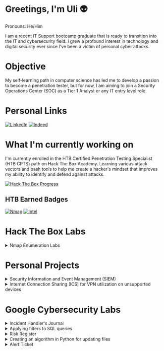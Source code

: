 # Greetings, I'm Uli 👽
Pronouns: He/Him

I am a recent IT Support bootcamp graduate that is ready to transition into the IT and cybersecurity field. I grew a profound interest in technology and digital security ever since I've been a victim of personal cyber attacks.

# Objective
My self-learning path in computer science has led me to develop a passion to become a penetration tester, but for now, I am aiming to join a Security Operations Center (SOC) as a Tier 1 Analyst or any IT entry level role.

# Personal Links
[![LinkedIn](https://img.shields.io/badge/-LinkedIn-0072b1?&style=for-the-badge&logo=linkedin&logoColor=white)](https://www.linkedin.com/in/ulises-aguilar-maturin-46794825a)
[![Indeed](https://img.shields.io/badge/Indeed-808080?style=for-the-badge&logo=indeed&logoColor=white)](https://profile.indeed.com/p/ulisesa-lfm3n5l)

# What I'm currently working on
I'm currently enrolled in the HTB Certified Penetration Testing Specialist (HTB CPTS) path on Hack The Box Academy. Learning various attack vectors and bash tools to help me create a hacker's mindset that improves my ability to identify and defend against attacks.

[![Hack The Box Progress](https://img.shields.io/badge/Hack%20The%20Box-2ecc71?style=for-the-badge&logo=hackthebox&logoColor=white)](https://academy.hackthebox.com/path/preview/penetration-tester)

## HTB Earned Badges
[![Nmap](https://img.shields.io/badge/Nmap-ffffff?style=for-the-badge&logoColor=grey)](https://academy.hackthebox.com/achievement/badge/5f80b67c-c13b-11ee-891c-bea50ffe6cb4)
[![Intel](https://img.shields.io/badge/Intel-007bff?style=for-the-badge&logoColor=white)](https://academy.hackthebox.com/achievement/badge/ff4c8077-f166-11ee-b18d-bea50ffe6cb4)
  
# Hack The Box Labs

<details>
  
  <summary>Nmap Enumeration Labs</summary>
  
   ## Nmap Enumeration Labs
  
  These exercises simulate testing a company's IDS and IPS defenses, with scenarios separated by difficulty level based on how effectively the systems detect and block our intrusions.
  
 **Difficulty Levels:**

<details>
  
  <summary>&emsp;Easy</summary>
  <br> <!--this is an empty line-->
  <b>In this lab, I was tasked to identify the operating system of the provided machine.</b>

  
<hr>

  
  <img src=".assets/Screenshot 2024-12-31 200836.png">

  First, I have to establish a VPN connection to the sandboxed environment that is provided by HTB, so I am going to use their provided OpenVPN file and connect via terminal.
  
  
<hr>

  
  <img src=".assets/nmap-easy-5.png">

  I verified that I am successfully connected by pinging the provided system's IP address.
  
  
<hr>

  
  <img src=".assets/nmap-easy-6.png">

  We will reference this .php page from the targeted system to track the number of alerts I have triggered. The starting count will be 53, due to refreshing the webpage twice and pinging the host at the beginning of this lab.
  
  
<hr>

  
  <img src=".assets/nmap-easy-7.png">

  Then, the nmap enumeration begins. The following are objects and options used in this scan:

- **-Pn**: Disables pinging of hosts.
- **-n**: Disables DNS resolution.
- **--disable-arp-ping**: Disables checking if the target's IP address corresponds with a MAC address.
- **-F**: Scans for the top 100 most common ports.
- **-sV**: Performs a service scan to identify OS information.
- **-g**: Sets the source port (In this case, 53 as it is commonly used for DNS, often trusted by internal servers to avoid detection).
- **--max-retries**: Specifies the maximum number of connection retries for each port.
- **--initial-rtt-timeout**: Sets the initial round-trip time (in milliseconds) for packets sent to the host.
- **--max-rtt-timeout**: Defines the maximum round-trip time for packets sent to the host.
- **-T**: Adjusts the aggressiveness of the scan (3 being normal or default).
- **-oN**: Saves the scan results in `.nmap` format for readability and analysis.
- **--packet-trace**: Similar to a packet sniffer, this option shows the results of sent and received network packets.
- **-v**: Enables verbosity, displaying more information as the scan progresses.
  
  
<hr>
 
</details>

  <details>
    <summary>&emsp;Medium</summary>
    <ul>
      <li>Lab 1: Advanced version detection</li>
      <li>Lab 2: Aggressive scanning</li>
    </ul>
  </details>

  <details>
    <summary>&emsp;Hard</summary>
    <ul>
      <li>Lab 1: Stealth scanning techniques</li>
      <li>Lab 2: Bypassing firewalls</li>
    </ul>
  </details>

</details>


# Personal Projects

<details>
  <summary>Security Information and Event Management (SIEM)</summary>
  
  ## Security Information and Event Management (SIEM)
  
  It's very simple, a virtualized network monitored with the Elastic Cloud SIEM. Here's a dashboard I've created that shows the number of records with its event type and corresponding IP addresses.
  
  <hr>
  
  <img src="https://github.com/uli385899/uli385899/blob/main/.assets/Screenshot%202024-05-28%20154738.png">
  <img src="https://github.com/uli385899/uli385899/blob/main/.assets/Screenshot%202024-05-28%20154944.png">
  
  <hr>
</details>

<details>
  <summary>Internet Connection Sharing (ICS) for VPN utilization on unsupported devices</summary>
  
  ## Internet Connection Sharing (ICS) for VPN utilization on unsupported devices
  
  As a competitive *Tom Clancy's Rainbow Six Siege* player on console, I would experience recurring DDoS attacks. Opposing players would use third-party websites to resolve gamertags to IP addresses, such as Octosniffer and XResolver, using that information to *boot* players offline using DDoS panels.
  
  <hr>
  
  <img src="https://github.com/uli385899/uli385899/blob/main/.assets/Screenshot%202024-05-28%20173445.png">
  
  Due to Xbox's lack of first-party VPN support, I encountered an ongoing infrastructure problem. To safeguard myself, I forwarded a VPN service to my gaming console via Ethernet, utilizing Windows built-in Internet Connection Sharing (ICS) feature on my desktop.
  
  <hr>
  
  <img src="https://github.com/uli385899/uli385899/blob/main/.assets/Untitled1.png">
  
  As you can see, the VPN server has successfully been bridged to my gaming console as I'm connected to a server in the European region.
  
  <hr>
</details>

  # Google Cybersecurity Labs  
  
  <details>
  <summary>Incident Handler's Journal</summary>
  
  ## Incident Handler's Journal
  Throughout my cybersecurity course, I utilized the incident handler's journal, a vital tool for tracking and managing security incidents. This journal provides a detailed record of each incident, including the date, description, tools used, timelines, and additional notes. It serves as a reference for past experiences, helping to improve future responses and ensuring comprehensive documentation for compliance and analysis.
  
  <hr>
  
  Journal Entry: Hospital Ransomware Attack
  
  <img src="https://github.com/uli385899/uli385899/blob/main/.assets/Screenshot%202024-08-30%20211511.png">
  
  <hr>
</details>

<details>
  <summary>Applying filters to SQL queries</summary>
  
  ## Applying filters to SQL queries
  In this project, I was tasked with analyzing and reporting on suspicious activities detected by the organization's monitoring system that occurred outside of regular business hours. The process involved applying various SQL filters to retrieve and examine relevant data, allowing for more efficient identification of potential security incidents.
  
  For a detailed walkthrough of the project, including the SQL queries used and the results obtained, please refer to the PDF linked below:
  
  [View SQL Filters Project PDF](https://github.com/uli385899/uli385899/blob/main/.assets/Apply%20filters%20to%20SQL%20queries%202.pdf)

</details>

<details>
  <summary>Risk Register</summary>
  
  ## Risk Register
  A risk register is an essential tool for identifying, assessing, and managing potential risks that could adversely affect an organization or project. It acts as a centralized repository, providing a structured     approach to risk management by documenting all identified risks.
  
  For this project, I developed a risk register for a fictional bank situated in a coastal region, focusing on compliance and regulatory requirements set by the Federal Reserve. The assessment highlights key risks   related to the bank’s operations and ensures adherence to these critical regulatory standards.
  
  For the risk register document, please refer to the PDF file linked below:

  [View Risk Register PDF](https://github.com/uli385899/uli385899/blob/main/.assets/Risk%20register.pdf)

</details>

<details>
  <summary>Creating an algorithm in Python for updating files</summary>
  
  ## Creating an algorithm in Python for updating files
  Automation involves using algorithms to perform complex tasks quickly and efficiently, oftenly done in seconds. This allows us to increase performance and productiviy, which are staples for a successful business.
  
  In this project, I was assigned to create an algorithm that takes two inputs: a file containing allowed IP addresses and a list of restricted IP addresses. It reads the allowed IPs from the file, converts them into a list, and iterates through this list to remove any IPs that are also on the restricted list. Finally, it updates the original file with the revised list of allowed IP addresses. The main purpose of this algorithm is to efficiently manage and update IP address lists within a network by automatically removing restricted IPs. This helps maintain the security and integrity of the network by ensuring that only allowed IPs are present in the updated file, streamlining the process of IP management.
  
  Click here to view the supporting material and detailed reading on the development of the IP Address Update Algorithm, including step-by-step explanations of the process and underlying concepts:
  
  [Python Algorithm for updating files PDF](https://github.com/uli385899/uli385899/blob/main/.assets/Algorithm%20for%20file%20updates%20in%20Python.pdf)

</details>

<details>
  <summary>Alert Ticket</summary>

  ## Alert Ticket
  In this exercise, I was handed an alert ticket to solve a security incident involving a medium-severity phishing attempt. The alert ticket, which serves as a documented report of detected security threats, detailed a suspicious email received by the HR department. The email contained an attachment named bfsvc.exe, identified as malicious software capable of granting backdoor access to the system. Due to the associated risks, the incident was escalated for further action.

  Please refer to the pdf file below for a detailed look on the alert ticket:
  
  [Alert Ticket PDF](https://github.com/uli385899/uli385899/blob/main/.assets/Alert%20ticket.pdf)

</details>
